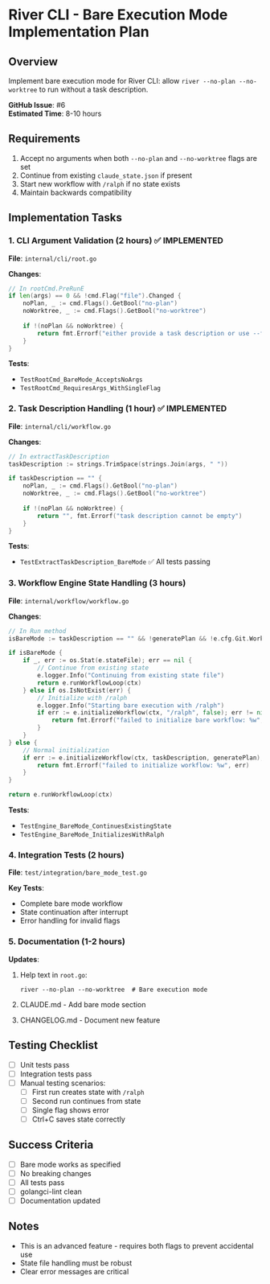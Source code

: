 # River CLI - Bare Execution Mode Implementation Plan

## Overview
Implement bare execution mode for River CLI: allow `river --no-plan --no-worktree` to run without a task description.

**GitHub Issue**: #6  
**Estimated Time**: 8-10 hours

## Requirements
1. Accept no arguments when both `--no-plan` and `--no-worktree` flags are set
2. Continue from existing `claude_state.json` if present
3. Start new workflow with `/ralph` if no state exists
4. Maintain backwards compatibility

## Implementation Tasks

### 1. CLI Argument Validation (2 hours) ✅ IMPLEMENTED
**File**: `internal/cli/root.go`

**Changes**:
```go
// In rootCmd.PreRunE
if len(args) == 0 && !cmd.Flag("file").Changed {
    noPlan, _ := cmd.Flags().GetBool("no-plan")
    noWorktree, _ := cmd.Flags().GetBool("no-worktree")
    
    if !(noPlan && noWorktree) {
        return fmt.Errorf("either provide a task description or use --file flag")
    }
}
```

**Tests**:
- `TestRootCmd_BareMode_AcceptsNoArgs`
- `TestRootCmd_RequiresArgs_WithSingleFlag`

### 2. Task Description Handling (1 hour) ✅ IMPLEMENTED
**File**: `internal/cli/workflow.go`

**Changes**:
```go
// In extractTaskDescription
taskDescription := strings.TrimSpace(strings.Join(args, " "))

if taskDescription == "" {
    noPlan, _ := cmd.Flags().GetBool("no-plan")
    noWorktree, _ := cmd.Flags().GetBool("no-worktree")
    
    if !(noPlan && noWorktree) {
        return "", fmt.Errorf("task description cannot be empty")
    }
}
```

**Tests**:
- `TestExtractTaskDescription_BareMode` ✅ All tests passing

### 3. Workflow Engine State Handling (3 hours)
**File**: `internal/workflow/workflow.go`

**Changes**:
```go
// In Run method
isBareMode := taskDescription == "" && !generatePlan && !e.cfg.Git.WorktreeEnabled

if isBareMode {
    if _, err := os.Stat(e.stateFile); err == nil {
        // Continue from existing state
        e.logger.Info("Continuing from existing state file")
        return e.runWorkflowLoop(ctx)
    } else if os.IsNotExist(err) {
        // Initialize with /ralph
        e.logger.Info("Starting bare execution with /ralph")
        if err := e.initializeWorkflow(ctx, "/ralph", false); err != nil {
            return fmt.Errorf("failed to initialize bare workflow: %w", err)
        }
    }
} else {
    // Normal initialization
    if err := e.initializeWorkflow(ctx, taskDescription, generatePlan); err != nil {
        return fmt.Errorf("failed to initialize workflow: %w", err)
    }
}

return e.runWorkflowLoop(ctx)
```

**Tests**:
- `TestEngine_BareMode_ContinuesExistingState`
- `TestEngine_BareMode_InitializesWithRalph`

### 4. Integration Tests (2 hours)
**File**: `test/integration/bare_mode_test.go`

**Key Tests**:
- Complete bare mode workflow
- State continuation after interrupt
- Error handling for invalid flags

### 5. Documentation (1-2 hours)
**Updates**:
1. Help text in `root.go`:
   ```
   river --no-plan --no-worktree  # Bare execution mode
   ```

2. CLAUDE.md - Add bare mode section

3. CHANGELOG.md - Document new feature

## Testing Checklist
- [ ] Unit tests pass
- [ ] Integration tests pass
- [ ] Manual testing scenarios:
  - [ ] First run creates state with `/ralph`
  - [ ] Second run continues from state
  - [ ] Single flag shows error
  - [ ] Ctrl+C saves state correctly

## Success Criteria
- [ ] Bare mode works as specified
- [ ] No breaking changes
- [ ] All tests pass
- [ ] golangci-lint clean
- [ ] Documentation updated

## Notes
- This is an advanced feature - requires both flags to prevent accidental use
- State file handling must be robust
- Clear error messages are critical